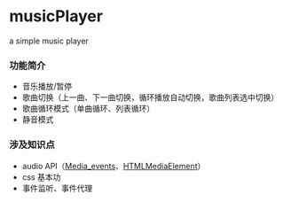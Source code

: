 # musicPlayer
a simple music player

### 功能简介
+ 音乐播放/暂停
+ 歌曲切换（上一曲、下一曲切换，循环播放自动切换，歌曲列表选中切换）
+ 歌曲循环模式（单曲循环、列表循环）
+ 静音模式

### 涉及知识点
* audio API（[Media_events](https://developer.mozilla.org/zh-CN/docs/Web/Guide/Events/Media_events)、[HTMLMediaElement](https://developer.mozilla.org/zh-CN/docs/Web/API/HTMLMediaElement)）
* css 基本功
* 事件监听、事件代理
